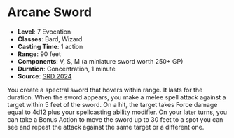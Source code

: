 # Arcane Sword

- **Level**: 7 Evocation
- **Classes**: Bard, Wizard
- **Casting Time**: 1 action
- **Range**: 90 feet
- **Components**: V, S, M (a miniature sword worth 250+ GP)
- **Duration**: Concentration, 1 minute
- **Source**: [SRD 2024](../../../srds/SRD_2024.pdf)

You create a spectral sword that hovers within range. It lasts for the duration. When the sword appears, you make a melee spell attack against a target within 5 feet of the sword. On a hit, the target takes Force damage equal to 4d12 plus your spellcasting ability modifier. On your later turns, you can take a Bonus Action to move the sword up to 30 feet to a spot you can see and repeat the attack against the same target or a different one.

